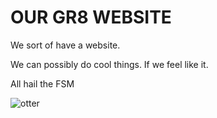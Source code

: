 # OUR GR8 WEBSITE
We sort of have a website.

We can possibly do cool things. If we feel like it.

All hail the FSM

![otter](https://upload.wikimedia.org/wikipedia/en/6/6e/Touched_by_His_Noodly_Appendage.jpg)
